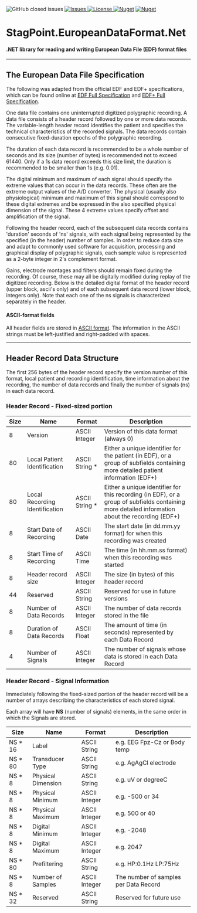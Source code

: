 ![GitHub closed issues](https://img.shields.io/github/issues-closed-raw/StagPoint/StagPoint.EDF.V2)
<a href="https://github.com/StagPoint/StagPoint.EDF.V2/issues">
<img src="https://img.shields.io/github/issues/StagPoint/StagPoint.EDF.V2"  alt="Issues"/>
</a>
<a href="https://github.com/StagPoint/StagPoint.EDF.V2/blob/master/LICENSE">
<img src="https://img.shields.io/github/license/StagPoint/StagPoint.EDF.V2" alt="License"/>
</a>
[![Nuget](https://img.shields.io/nuget/v/StagPoint.EDF.Net)](https://www.nuget.org/packages/StagPoint.EDF.Net/)
[![Nuget](https://img.shields.io/nuget/dt/StagPoint.EDF.Net)](https://www.nuget.org/packages/StagPoint.EDF.Net/)

# StagPoint.EuropeanDataFormat.Net
#### .NET library for reading and writing European Data File (EDF) format files

---

## The European Data File Specification

The following was adapted from the official EDF and EDF+ specifications, which can be found online at [EDF Full Specification](https://www.edfplus.info/specs/edf.html) and [EDF+ Full Specification](https://www.edfplus.info/specs/edfplus.html).

One data file contains one uninterrupted digitized polygraphic recording. A data file consists of a header record followed by one or more data records. The variable-length header record identifies the patient and specifies the technical characteristics of the recorded signals. The data records contain consecutive fixed-duration epochs of the polygraphic recording.

The duration of each data record is recommended to be a whole number of seconds and its size (number of bytes) is recommended not to exceed 61440. Only if a 1s data record exceeds this size limit, the duration is recommended to be smaller than 1s (e.g. 0.01).

The digital minimum and maximum of each signal should specify the extreme values that can occur in the data records. These often are the extreme output values of the A/D converter. The physical (usually also physiological) minimum and maximum of this signal should correspond to these digital extremes and be expressed in the also specified physical dimension of the signal. These 4 extreme values specify offset and amplification of the signal.

Following the header record, each of the subsequent data records contains 'duration' seconds of 'ns' signals, with each signal being represented by the specified (in the header) number of samples. In order to reduce data size and adapt to commonly used software for acquisition, processing and graphical display of polygraphic signals, each sample value is represented as a 2-byte integer in 2's complement format. 

Gains, electrode montages and filters should remain fixed during the recording. Of course, these may all be digitally modified during replay of the digitized recording.
Below is the detailed digital format of the header record (upper block, ascii's only) and of each subsequent data record (lower block, integers only). Note that each one of the ns signals is characterized separately in the header.

#### ASCII-format fields

All header fields are stored in [ASCII format](https://en.wikipedia.org/wiki/ASCII). The information in the ASCII strings must be left-justified and right-padded with spaces.

---

## Header Record Data Structure

The first 256 bytes of the header record specify the version number of this format, local patient and recording identification, time information about the recording, the number of data records and finally the number of signals (ns) in each data record. 

### Header Record - Fixed-sized portion

| Size | Name                           | Format         | Description                                                                                                                                     |
|------|--------------------------------|----------------|-------------------------------------------------------------------------------------------------------------------------------------------------|
| 8    | Version                        | ASCII Integer  | Version of this data format (always 0)                                                                                                          |
| 80   | Local Patient Identification   | ASCII String * | Either a unique identifier for the patient (in EDF), or a group of subfields containing more detailed patient information (EDF+)                |
| 80   | Local Recording Identification | ASCII String * | Either a unique identifier for this recording (in EDF), or a group of subfields containing more detailed information about the recording (EDF+) |
| 8    | Start Date of Recording        | ASCII Date     | The start date (in dd.mm.yy format) for when this recording was created                                                                         |
| 8    | Start Time of Recording        | ASCII Time     | The time (in hh.mm.ss format) when this recording was started                                                                                   |
| 8    | Header record size             | ASCII Integer  | The size (in bytes) of this header record                                                                                                       |
| 44   | Reserved                       | ASCII String   | Reserved for use in future versions                                                                                                             |
| 8    | Number of Data Records         | ASCII Integer  | The number of data records stored in the file                                                                                                   |
| 8    | Duration of Data Records       | ASCII Float    | The amount of time (in seconds) represented by each Data Record                                                                                 |
| 4    | Number of Signals              | ASCII Integer  | The number of signals whose data is stored in each Data Record                                                                                  |

### Header Record - Signal Information
Immediately following the fixed-sized portion of the header record will be a number of arrays describing the characteristics of each stored signal.

Each array will have **NS** (number of signals) elements, in the same order in which the Signals are stored. 

| Size    | Name               | Format        | Description                             |
|---------|--------------------|---------------|-----------------------------------------|
| NS * 16 | Label              | ASCII String  | e.g. EEG Fpz-Cz or Body temp            |
| NS * 80 | Transducer Type    | ASCII String  | e.g. AgAgCl electrode                   |
| NS * 8  | Physical Dimension | ASCII String  | e.g. uV or degreeC                      |
| NS * 8  | Physical Minimum   | ASCII Integer | e.g. -500 or 34                         |
| NS * 8  | Physical Maximum   | ASCII Integer | e.g. 500 or 40                          |
| NS * 8  | Digital Minimum    | ASCII Integer | e.g. -2048                              |
| NS * 8  | Digital Maximum    | ASCII Integer | e.g. 2047                               |
| NS * 80 | Prefiltering       | ASCII String  | e.g. HP:0.1Hz LP:75Hz                   |
| NS * 8  | Number of Samples  | ASCII Integer | The number of samples per Data Record   |
| NS * 32 | Reserved           | ASCII String  | Reserved for future use                 |



